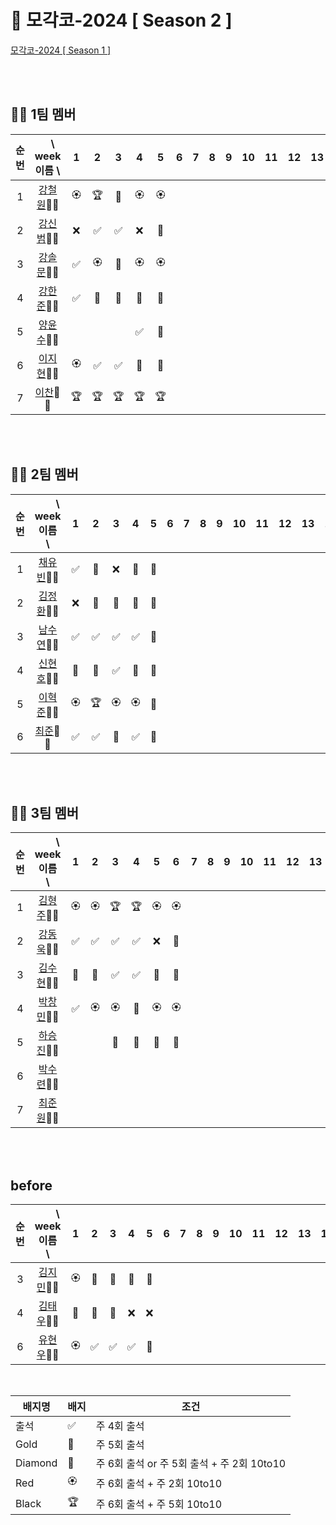 # 🎾 모각코-2024 [ Season 2 ]

[모각코-2024 [ Season 1 ]](https://github.com/Dev-Explorers/mogakko-2024/wiki/%EB%AA%A8%EA%B0%81%EC%BD%94-%EC%8B%9C%EC%A6%8C-1)


<br>
<br>

## 🙋‍♂️ 1팀 멤버 

|순번|　\ week<br> 이름 \  |1 | 2|3|4| 5|6 |7|8|9 |10| 11| 12|13|14|15|
| :-: |:-: | :-: | :-: | :-:| :-:| :-:| :-: | :-: | :-: |  :-:|:-:|:-:|:-:|:-:|:-:|:-:|
|1| [강철원](https://github.com/Ryan-dia)🎾🎾    |🏵️|🏆|💎|🏵️|🏵️|
|2| [강신범](https://github.com/kangsinbeom)🎾🎾 |❌|✅|✅|❌|🏅|
|3| [강솔문](https://github.com/)🎾🎾            |✅|🏵️|💎|🏵️|🏵️|
|4| [강한준](https://github.com/)🎾🎾            |✅|🏅|🏅|🏅|🏅|
|5| [양윤수](https://github.com/)🎾🎾            |  | |  |✅|💎|
|6| [이지현](https://github.com/)🎾🎾            |🏵️|✅|✅|🏅|🏅| 
|7| [이찬](https://github.com/)🎾🎾              |🏆|🏆|🏆|🏆|🏆|


<br>
<br>

## 🙋‍♂️ 2팀 멤버 

|순번 | 　　\ week<br>이름　\  |1 | 2|3|4| 5|6 |7|8|9 |10| 11| 12|13|14|15|
|:-: |:-: | :-: | :-: | :-:| :-:| :-:| :-: | :-: | :-: |  :-:|:-:|:-:|:-:|:-:|:-:|:-:|
|1| [채유빈](https://github.com/ChaeYubin)🎾🎾   |✅|🏅|❌|💎|💎|
|2| [김정환](https://github.com/)🎾🎾            |❌|🏅|💎|💎|💎|
|3| [남수연](https://github.com/)🎾🎾            |✅|✅|✅|✅|💎|
|4| [신현호](https://github.com/)🎾🎾            |🏅|🏅|✅|💎|💎|
|5| [이혁준](https://github.com/)🎾🎾            |🏵️|🏆|🏵️|🏵️|💎|
|6| [최준](https://github.com/)🎾🎾              |✅|✅|🏅|✅|💎|

<br>
<br>

## 🙋‍♂️  3팀 멤버

|순번| 　　\　week<br>이름　\  |1 | 2|3|4| 5|6 |7|8|9 |10| 11| 12|13|14|15|
|:-:| :-: | :-: | :-: | :-:| :-:| :-:| :-: | :-: | :-: |  :-:|:-:|:-:|:-:|:-:|:-:|:-:|
|1| [김형주](https://github.com/kim0527)🎾🎾            |🏵️|🏵️|🏆|🏆|🏵️|🏵️|
|2| [강동욱](https://github.com/woogie0303)🎾🎾         |✅|✅|✅|✅|❌|🏅|
|3| [김수현](https://github.com/)🎾🎾                   |🏅|🏅|✅|✅|💎|🏅|
|4| [박창민](https://github.com/)🎾🎾                   |✅|🏵️|🏵️|💎|🏵️|🏵️|
|5| [하승진](https://github.com/)🎾🎾                   |  | |🏅|🏅|🏅|🏅|
|6| [박수련](https://github.com/)🎾🎾                   |  | | | | |
|7| [최준원](https://github.com/)🎾🎾                   |  | | | | |

<br>
<br>

## before

|순번| 　　\　week<br>이름　\  |1 | 2|3|4| 5|6 |7|8|9 |10| 11| 12|13|14|15|
|:-:| :-: | :-: | :-: | :-:| :-:| :-:| :-: | :-: | :-: |  :-:|:-:|:-:|:-:|:-:|:-:|:-:|
|3| [김지민](https://github.com/)🎾🎾            |🏵️|💎|💎|💎|💎|
|4| [김태우](https://github.com/)🎾🎾                   |💎|💎|🏅|❌|❌|
|6| [유현우](https://github.com/uhanuu)🎾🎾             |🏵️|✅|✅|✅|🏅|

<br>

|배지명|배지|조건|
| --- | ---| ---|
|출석 |✅ | 주 4회 출석 |
|Gold |🏅 | 주 5회 출석 |
|Diamond|💎| 주 6회 출석 or 주 5회 출석 + 주 2회 10to10 |
|Red |🏵️| 주 6회 출석 + 주 2회 10to10 |
|Black |🏆 | 주 6회 출석 +  주 5회 10to10 |


